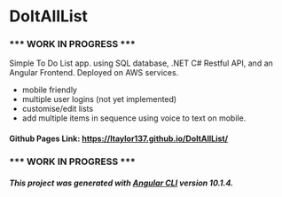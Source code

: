 # DoItAllList

### *** WORK IN PROGRESS ***

Simple To Do List app. using SQL database, .NET C# Restful API, and an Angular Frontend. Deployed on AWS services.

- mobile friendly
- multiple user logins (not yet implemented)
- customise/edit lists
- add multiple items in sequence using voice to text on mobile.

#### Github Pages Link: https://ltaylor137.github.io/DoItAllList/



### *** WORK IN PROGRESS ***

##### This project was generated with [Angular CLI](https://github.com/angular/angular-cli) version 10.1.4.
